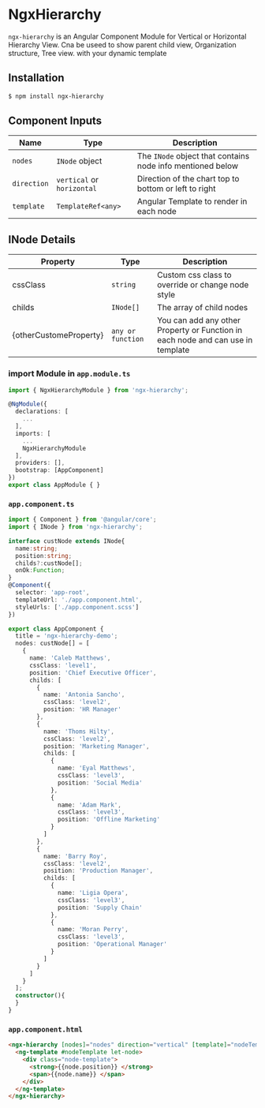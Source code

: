 # NgxHierarchy

`ngx-hierarchy` is an Angular Component Module for Vertical or Horizontal Hierarchy View. Cna be useed to show parent child view, Organization structure, Tree view. with your dynamic template

## Installation

```sh
$ npm install ngx-hierarchy
```


## Component Inputs

|Name|Type|Description
|---|---|---|
|`nodes`|`INode` object|The `INode` object that contains node info mentioned below
|`direction`|`vertical` or `horizontal`| Direction of the chart top to bottom or left to right
|`template`|`TemplateRef<any>`| Angular Template to render in each node

## INode Details

|Property|Type|Description
|---|---|---
|cssClass|`string`|Custom css class to override or change node style
|childs|`INode[]`|The array of child nodes
|{otherCustomeProperty}|`any or function`|You can add any other Property or Function in each node and can use in template


### import Module in `app.module.ts`


```ts
import { NgxHierarchyModule } from 'ngx-hierarchy';
```
```ts
@NgModule({
  declarations: [
    ...
  ],
  imports: [
    ...
    NgxHierarchyModule
  ],
  providers: [],
  bootstrap: [AppComponent]
})
export class AppModule { }

```

### `app.component.ts`

```ts
import { Component } from '@angular/core';
import { INode } from 'ngx-hierarchy';

interface custNode extends INode{
  name:string;
  position:string;
  childs?:custNode[];
  onOk:Function;
}
@Component({
  selector: 'app-root',
  templateUrl: './app.component.html',
  styleUrls: ['./app.component.scss']
})

export class AppComponent {
  title = 'ngx-hierarchy-demo';
  nodes: custNode[] = [
    {
      name: 'Caleb Matthews',
      cssClass: 'level1',
      position: 'Chief Executive Officer',
      childs: [
        {
          name: 'Antonia Sancho',
          cssClass: 'level2',
          position: 'HR Manager'
        },
        {
          name: 'Thoms Hilty',
          cssClass: 'level2',
          position: 'Marketing Manager',
          childs: [
            {
              name: 'Eyal Matthews',
              cssClass: 'level3',
              position: 'Social Media'
            },
            {
              name: 'Adam Mark',
              cssClass: 'level3',
              position: 'Offline Marketing'
            }
          ]
        },
        {
          name: 'Barry Roy',
          cssClass: 'level2',
          position: 'Production Manager',
          childs: [
            {
              name: 'Ligia Opera',
              cssClass: 'level3',
              position: 'Supply Chain'
            },
            {
              name: 'Moran Perry',
              cssClass: 'level3',
              position: 'Operational Manager'
            }
          ]
        }
      ]
    }
  ];
  constructor(){
  }
}

```

### `app.component.html`

```html
<ngx-hierarchy [nodes]="nodes" direction="vertical" [template]="nodeTemplate">
  <ng-template #nodeTemplate let-node>
    <div class="node-template">
      <strong>{{node.position}} </strong>
      <span>{{node.name}} </span>
    </div>
  </ng-template>
</ngx-hierarchy>
```

